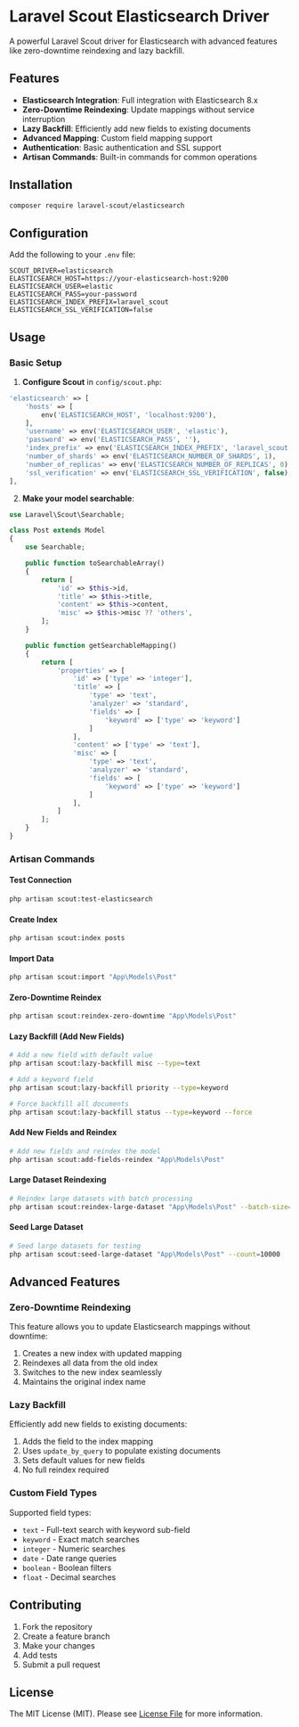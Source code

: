 # Laravel Scout Elasticsearch Driver

A powerful Laravel Scout driver for Elasticsearch with advanced features like zero-downtime reindexing and lazy backfill.

## Features

- **Elasticsearch Integration**: Full integration with Elasticsearch 8.x
- **Zero-Downtime Reindexing**: Update mappings without service interruption
- **Lazy Backfill**: Efficiently add new fields to existing documents
- **Advanced Mapping**: Custom field mapping support
- **Authentication**: Basic authentication and SSL support
- **Artisan Commands**: Built-in commands for common operations

## Installation

```bash
composer require laravel-scout/elasticsearch
```

## Configuration

Add the following to your `.env` file:

```env
SCOUT_DRIVER=elasticsearch
ELASTICSEARCH_HOST=https://your-elasticsearch-host:9200
ELASTICSEARCH_USER=elastic
ELASTICSEARCH_PASS=your-password
ELASTICSEARCH_INDEX_PREFIX=laravel_scout
ELASTICSEARCH_SSL_VERIFICATION=false
```

## Usage

### Basic Setup

1. **Configure Scout** in `config/scout.php`:

```php
'elasticsearch' => [
    'hosts' => [
        env('ELASTICSEARCH_HOST', 'localhost:9200'),
    ],
    'username' => env('ELASTICSEARCH_USER', 'elastic'),
    'password' => env('ELASTICSEARCH_PASS', ''),
    'index_prefix' => env('ELASTICSEARCH_INDEX_PREFIX', 'laravel_scout'),
    'number_of_shards' => env('ELASTICSEARCH_NUMBER_OF_SHARDS', 1),
    'number_of_replicas' => env('ELASTICSEARCH_NUMBER_OF_REPLICAS', 0),
    'ssl_verification' => env('ELASTICSEARCH_SSL_VERIFICATION', false),
],
```

2. **Make your model searchable**:

```php
use Laravel\Scout\Searchable;

class Post extends Model
{
    use Searchable;

    public function toSearchableArray()
    {
        return [
            'id' => $this->id,
            'title' => $this->title,
            'content' => $this->content,
            'misc' => $this->misc ?? 'others',
        ];
    }

    public function getSearchableMapping()
    {
        return [
            'properties' => [
                'id' => ['type' => 'integer'],
                'title' => [
                    'type' => 'text',
                    'analyzer' => 'standard',
                    'fields' => [
                        'keyword' => ['type' => 'keyword']
                    ]
                ],
                'content' => ['type' => 'text'],
                'misc' => [
                    'type' => 'text',
                    'analyzer' => 'standard',
                    'fields' => [
                        'keyword' => ['type' => 'keyword']
                    ]
                ],
            ]
        ];
    }
}
```

### Artisan Commands

#### Test Connection
```bash
php artisan scout:test-elasticsearch
```

#### Create Index
```bash
php artisan scout:index posts
```

#### Import Data
```bash
php artisan scout:import "App\Models\Post"
```

#### Zero-Downtime Reindex
```bash
php artisan scout:reindex-zero-downtime "App\Models\Post"
```

#### Lazy Backfill (Add New Fields)
```bash
# Add a new field with default value
php artisan scout:lazy-backfill misc --type=text

# Add a keyword field
php artisan scout:lazy-backfill priority --type=keyword

# Force backfill all documents
php artisan scout:lazy-backfill status --type=keyword --force
```

#### Add New Fields and Reindex
```bash
# Add new fields and reindex the model
php artisan scout:add-fields-reindex "App\Models\Post"
```

#### Large Dataset Reindexing
```bash
# Reindex large datasets with batch processing
php artisan scout:reindex-large-dataset "App\Models\Post" --batch-size=1000
```

#### Seed Large Dataset
```bash
# Seed large datasets for testing
php artisan scout:seed-large-dataset "App\Models\Post" --count=10000
```

## Advanced Features

### Zero-Downtime Reindexing

This feature allows you to update Elasticsearch mappings without downtime:

1. Creates a new index with updated mapping
2. Reindexes all data from the old index
3. Switches to the new index seamlessly
4. Maintains the original index name

### Lazy Backfill

Efficiently add new fields to existing documents:

1. Adds the field to the index mapping
2. Uses `update_by_query` to populate existing documents
3. Sets default values for new fields
4. No full reindex required

### Custom Field Types

Supported field types:
- `text` - Full-text search with keyword sub-field
- `keyword` - Exact match searches
- `integer` - Numeric searches
- `date` - Date range queries
- `boolean` - Boolean filters
- `float` - Decimal searches

## Contributing

1. Fork the repository
2. Create a feature branch
3. Make your changes
4. Add tests
5. Submit a pull request

## License

The MIT License (MIT). Please see [License File](LICENSE) for more information.
